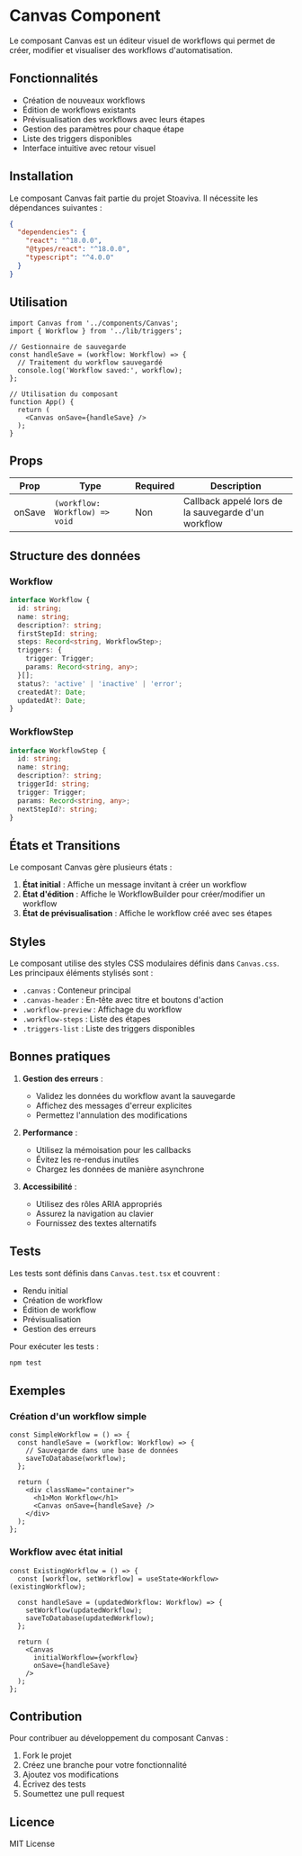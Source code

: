 # Canvas Component

Le composant Canvas est un éditeur visuel de workflows qui permet de créer, modifier et visualiser des workflows d'automatisation.

## Fonctionnalités

- Création de nouveaux workflows
- Édition de workflows existants
- Prévisualisation des workflows avec leurs étapes
- Gestion des paramètres pour chaque étape
- Liste des triggers disponibles
- Interface intuitive avec retour visuel

## Installation

Le composant Canvas fait partie du projet Stoaviva. Il nécessite les dépendances suivantes :

```json
{
  "dependencies": {
    "react": "^18.0.0",
    "@types/react": "^18.0.0",
    "typescript": "^4.0.0"
  }
}
```

## Utilisation

```tsx
import Canvas from '../components/Canvas';
import { Workflow } from '../lib/triggers';

// Gestionnaire de sauvegarde
const handleSave = (workflow: Workflow) => {
  // Traitement du workflow sauvegardé
  console.log('Workflow saved:', workflow);
};

// Utilisation du composant
function App() {
  return (
    <Canvas onSave={handleSave} />
  );
}
```

## Props

| Prop | Type | Required | Description |
|------|------|----------|-------------|
| onSave | `(workflow: Workflow) => void` | Non | Callback appelé lors de la sauvegarde d'un workflow |

## Structure des données

### Workflow

```typescript
interface Workflow {
  id: string;
  name: string;
  description?: string;
  firstStepId: string;
  steps: Record<string, WorkflowStep>;
  triggers: {
    trigger: Trigger;
    params: Record<string, any>;
  }[];
  status?: 'active' | 'inactive' | 'error';
  createdAt?: Date;
  updatedAt?: Date;
}
```

### WorkflowStep

```typescript
interface WorkflowStep {
  id: string;
  name: string;
  description?: string;
  triggerId: string;
  trigger: Trigger;
  params: Record<string, any>;
  nextStepId?: string;
}
```

## États et Transitions

Le composant Canvas gère plusieurs états :

1. **État initial** : Affiche un message invitant à créer un workflow
2. **État d'édition** : Affiche le WorkflowBuilder pour créer/modifier un workflow
3. **État de prévisualisation** : Affiche le workflow créé avec ses étapes

## Styles

Le composant utilise des styles CSS modulaires définis dans `Canvas.css`. Les principaux éléments stylisés sont :

- `.canvas` : Conteneur principal
- `.canvas-header` : En-tête avec titre et boutons d'action
- `.workflow-preview` : Affichage du workflow
- `.workflow-steps` : Liste des étapes
- `.triggers-list` : Liste des triggers disponibles

## Bonnes pratiques

1. **Gestion des erreurs** :
   - Validez les données du workflow avant la sauvegarde
   - Affichez des messages d'erreur explicites
   - Permettez l'annulation des modifications

2. **Performance** :
   - Utilisez la mémoisation pour les callbacks
   - Évitez les re-rendus inutiles
   - Chargez les données de manière asynchrone

3. **Accessibilité** :
   - Utilisez des rôles ARIA appropriés
   - Assurez la navigation au clavier
   - Fournissez des textes alternatifs

## Tests

Les tests sont définis dans `Canvas.test.tsx` et couvrent :

- Rendu initial
- Création de workflow
- Édition de workflow
- Prévisualisation
- Gestion des erreurs

Pour exécuter les tests :

```bash
npm test
```

## Exemples

### Création d'un workflow simple

```tsx
const SimpleWorkflow = () => {
  const handleSave = (workflow: Workflow) => {
    // Sauvegarde dans une base de données
    saveToDatabase(workflow);
  };

  return (
    <div className="container">
      <h1>Mon Workflow</h1>
      <Canvas onSave={handleSave} />
    </div>
  );
};
```

### Workflow avec état initial

```tsx
const ExistingWorkflow = () => {
  const [workflow, setWorkflow] = useState<Workflow>(existingWorkflow);

  const handleSave = (updatedWorkflow: Workflow) => {
    setWorkflow(updatedWorkflow);
    saveToDatabase(updatedWorkflow);
  };

  return (
    <Canvas
      initialWorkflow={workflow}
      onSave={handleSave}
    />
  );
};
```

## Contribution

Pour contribuer au développement du composant Canvas :

1. Fork le projet
2. Créez une branche pour votre fonctionnalité
3. Ajoutez vos modifications
4. Écrivez des tests
5. Soumettez une pull request

## Licence

MIT License
